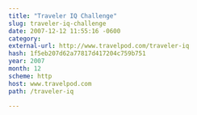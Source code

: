 ```yaml
---
title: "Traveler IQ Challenge"
slug: traveler-iq-challenge
date: 2007-12-12 11:55:16 -0600
category: 
external-url: http://www.travelpod.com/traveler-iq
hash: 1f5eb207d62a77817d417204c759b751
year: 2007
month: 12
scheme: http
host: www.travelpod.com
path: /traveler-iq

---
```



